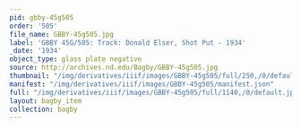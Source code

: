 ```yaml
---
pid: gbby-45g505
order: '505'
file_name: GBBY-45g505.jpg
label: 'GBBY 45G/505: Track: Donald Elser, Shot Put - 1934'
_date: '1934'
object_type: glass plate negative
source: http://archives.nd.edu/Bagby/GBBY-45g505.jpg
thumbnail: "/img/derivatives/iiif/images/GBBY-45g505/full/250,/0/default.jpg"
manifest: "/img/derivatives/iiif/images/GBBY-45g505/manifest.json"
full: "/img/derivatives/iiif/images/GBBY-45g505/full/1140,/0/default.jpg"
layout: bagby_item
collection: bagby
---
```

